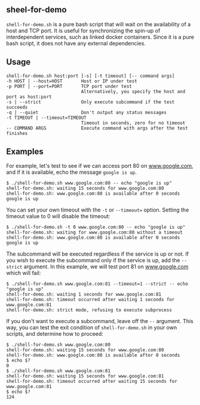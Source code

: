 ## sheel-for-demo

`shell-for-demo.sh` is a pure bash script that will wait on the availability of a host and TCP port.  It is useful for synchronizing the spin-up of interdependent services, such as linked docker containers.  Since it is a pure bash script, it does not have any external dependencies.

## Usage

```
shell-for-demo.sh host:port [-s] [-t timeout] [-- command args]
-h HOST | --host=HOST       Host or IP under test
-p PORT | --port=PORT       TCP port under test
                            Alternatively, you specify the host and port as host:port
-s | --strict               Only execute subcommand if the test succeeds
-q | --quiet                Don't output any status messages
-t TIMEOUT | --timeout=TIMEOUT
                            Timeout in seconds, zero for no timeout
-- COMMAND ARGS             Execute command with args after the test finishes
```

## Examples

For example, let's test to see if we can access port 80 on www.google.com, and if it is available, echo the message `google is up`.

```
$ ./shell-for-demo.sh www.google.com:80 -- echo "google is up"
shell-for-demo.sh: waiting 15 seconds for www.google.com:80
shell-for-demo.sh: www.google.com:80 is available after 0 seconds
google is up
```

You can set your own timeout with the `-t` or `--timeout=` option.  Setting the timeout value to 0 will disable the timeout:

```
$ ./shell-for-demo.sh -t 0 www.google.com:80 -- echo "google is up"
shell-for-demo.sh: waiting for www.google.com:80 without a timeout
shell-for-demo.sh: www.google.com:80 is available after 0 seconds
google is up
```

The subcommand will be executed regardless if the service is up or not.  If you wish to execute the subcommand only if the service is up, add the `--strict` argument. In this example, we will test port 81 on www.google.com which will fail:

```
$ ./shell-for-demo.sh www.google.com:81 --timeout=1 --strict -- echo "google is up"
shell-for-demo.sh: waiting 1 seconds for www.google.com:81
shell-for-demo.sh: timeout occurred after waiting 1 seconds for www.google.com:81
shell-for-demo.sh: strict mode, refusing to execute subprocess
```

If you don't want to execute a subcommand, leave off the `--` argument.  This way, you can test the exit condition of `shell-for-demo.sh` in your own scripts, and determine how to proceed:

```
$ ./shell-for-demo.sh www.google.com:80
shell-for-demo.sh: waiting 15 seconds for www.google.com:80
shell-for-demo.sh: www.google.com:80 is available after 0 seconds
$ echo $?
0
$ ./shell-for-demo.sh www.google.com:81
shell-for-demo.sh: waiting 15 seconds for www.google.com:81
shell-for-demo.sh: timeout occurred after waiting 15 seconds for www.google.com:81
$ echo $?
124
```

